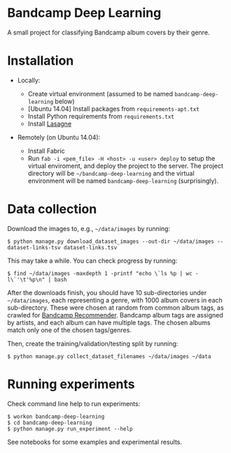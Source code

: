 # Bandcamp Deep Learning

A small project for classifying Bandcamp album covers by their genre.

# Installation

* Locally: 
    * Create virtual environment (assumed to be named `bandcamp-deep-learning` below)
    * [Ubuntu 14.04] Install packages from `requirements-apt.txt`
    * Install Python requirements from `requirements.txt`
    * Install [Lasagne](http://lasagne.readthedocs.org/en/latest/user/installation.html)

* Remotely (on Ubuntu 14.04):
    * Install Fabric
    * Run `fab -i <pem_file> -H <host> -u <user> deploy` to setup the virtual enviroment, and deploy the project to
      the server. The project directory will be `~/bandcamp-deep-learning` and the virtual environment will be named
      `bandcamp-deep-learning` (surprisingly).

# Data collection

Download the images to, e.g., `~/data/images` by running:

    $ python manage.py download_dataset_images --out-dir ~/data/images --dataset-links-tsv dataset-links.tsv
    
This may take a while. You can check progress by running:

    $ find ~/data/images -maxdepth 1 -printf "echo \`ls %p | wc -l\`'\t'%p\n" | bash

After the downloads finish, you should have 10 sub-directories under `~/data/images`, each representing a genre, with
1000 album covers in each sub-directory. These were chosen at random from common album tags, as crawled for
[Bandcamp Recommender](http://www.bcrecommender.com/). Bandcamp album tags are assigned by artists, and each album
can have multiple tags. The chosen albums match only one of the chosen tags/genres.

Then, create the training/validation/testing split by running:

    $ python manage.py collect_dataset_filenames ~/data/images ~/data

# Running experiments

Check command line help to run experiments:

    $ workon bandcamp-deep-learning
    $ cd bandcamp-deep-learning
    $ python manage.py run_experiment --help

See notebooks for some examples and experimental results.
